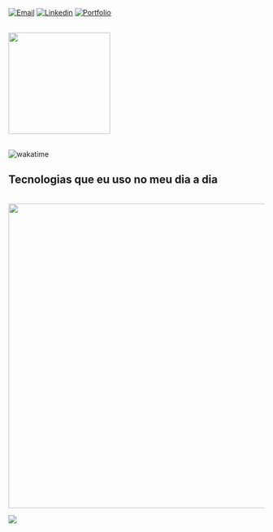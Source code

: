 
[![Email](https://img.shields.io/badge/Gmail-D14836?style=for-the-badge&logo=gmail&logoColor=white)](mailto:danilooc1516@gmail.com)
[![Linkedin](https://img.shields.io/badge/LinkedIn-0077B5?style=for-the-badge&logo=linkedin&logoColor=white)](https://www.linkedin.com/in/danilo-costa-66413a22b/)
[![Portfolio](https://img.shields.io/badge/-Portf%C3%B3lio-green?style=for-the-badge&logo=true)](https://www.portfolio-danilo-react-vercel.app)


<br>

<div>

  <a href="https://github.com/daaaan12">
    <img height="200em" src="https://github-readme-stats.vercel.app/api/top-langs/?username=daaaan12&theme=onedark"/>
  </a>
</div>

<br>

![wakatime](https://wakatime.com/badge/user/ed387bd8-c715-4887-ab85-60765bfcf115/project/01fd1ce0-a905-42c9-a0f9-fca3a2a8336f.svg)

## Tecnologias que eu uso no meu dia a dia  


<br>

<img width="600px" src="https://wakatime.com/share/@ed387bd8-c715-4887-ab85-60765bfcf115/9916fecf-59ca-4a79-a808-45b4374b4efc.svg" />

![](https://komarev.com/ghpvc/?username=daaaan12&color=green)





